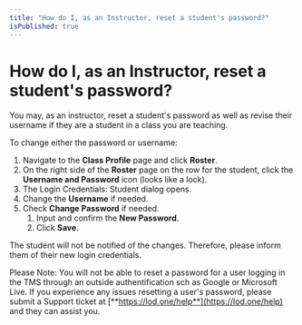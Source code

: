 ```yaml
---
title: "How do I, as an Instructor, reset a student's password?"
isPublished: true
---
```


# How do I, as an Instructor, reset a student's password?

You may, as an instructor, reset a student's password as well as revise their username if they are a student in a class you are teaching.

To change either the password or username:
1. Navigate to the **Class Profile** page and click **Roster**.
1. On the right side of the **Roster** page on the row for the student, click the **Username and Password** icon (looks like a lock). 
1. The Login Credentials: Student dialog opens.
1. Change the **Username** if needed.
1. Check **Change Password** if needed.
    1. Input and confirm the **New Password**.
    1. Click **Save**.

The student will not be notified of the changes. Therefore, please inform them of their new login credentials.

Please Note: You will not be able to reset a password for a user logging in the TMS through an outside authentification sch as Google or Microsoft Live. If you experience any issues resetting a user's password, please submit a Support ticket at [**https://lod.one/help**](https://lod.one/help) and they can assist you.
